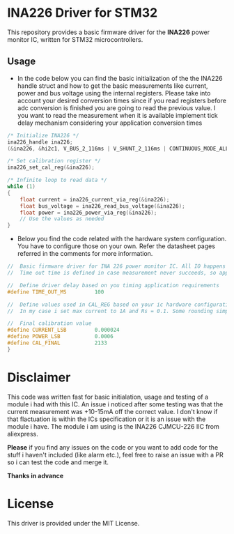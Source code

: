 # INA226 Driver for STM32

This repository provides a basic firmware driver for the **INA226** power monitor IC, written for STM32 microcontrollers.

## Usage

- In the code below you can find the basic initialization of the the INA226 handle struct and how to get the basic measurements like current, power and bus voltage using the internal registers. Please take into account your desired conversion times since if you read registers before adc conversion is finished you are going to read the previous value. I you want to read the measurement when it is available implement tick delay mechanism considering your application conversion times

```c
/* Initialize INA226 */
ina226_handle ina226;
(&ina226, &hi2c1, V_BUS_2_116ms | V_SHUNT_2_116ms | CONTINUOUS_MODE_ALL);

/* Set calibration register */
ina226_set_cal_reg(&ina226);

/* Infinite loop to read data */
while (1)
{
    float current = ina226_current_via_reg(&ina226);
    float bus_voltage = ina226_read_bus_voltage(&ina226);
    float power = ina226_power_via_reg(&ina226);
    // Use the values as needed
}
```

- Below you find the code related with the hardware system configuration. You have to configure those on your own. Refer the datasheet pages referred in the comments for more information.  

```c
//	Basic firmware driver for INA 226 power monitor IC. All IO happens in blocking mode.
//	Time out time is defined in case measurement never succeeds, so app will not block.

//	Define driver delay based on you timing application requirements
#define TIME_OUT_MS 		100

//	Define values used in CAL_REG based on your ic hardware configuration (in ohms) (page 15)
//	In my case i set max current to 1A and Rs = 0.1. Some rounding simplification were made.

//	Final calibration value
#define CURRENT_LSB			0.000024
#define POWER_LSB			0.0006
#define CAL_FINAL 			2133
}
```

# Disclaimer
This code was written fast for basic initialation, usage and testing of a module i had with this IC. An issue i noticed after some testing was that the current measurement was +10-15mA off the correct value. I don't know if that flactuation is within the ICs specification or it is an issue with the module i have. The module i am using is the INA226 CJMCU-226 IIC from aliexpress. 

**Please** if you find any issues on the code or you want to add code for the stuff i haven't included (like alarm etc.), feel free to raise an issue with a PR so i can test the code and merge it. 

**Thanks in advance**

# License
This driver is provided under the MIT License.

